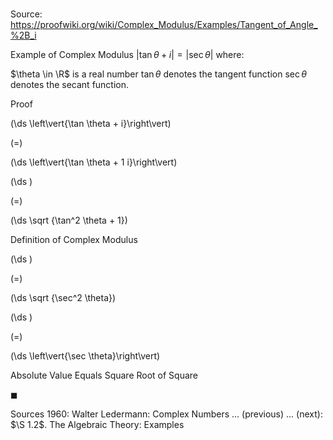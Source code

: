 # 

Source: https://proofwiki.org/wiki/Complex_Modulus/Examples/Tangent_of_Angle_%2B_i

Example of Complex Modulus
$\left\vert{\tan \theta + i}\right\vert = \left\vert{\sec \theta}\right\vert$
where:

$\theta \in \R$ is a real number
$\tan \theta$ denotes the tangent function
$\sec \theta$ denotes the secant function.


Proof













\(\ds \left\vert{\tan \theta + i}\right\vert\)

\(=\)







\(\ds \left\vert{\tan \theta + 1 i}\right\vert\)




















\(\ds \)

\(=\)







\(\ds \sqrt {\tan^2 \theta + 1}\)





Definition of Complex Modulus














\(\ds \)

\(=\)







\(\ds \sqrt {\sec^2 \theta}\)




















\(\ds \)

\(=\)







\(\ds \left\vert{\sec \theta}\right\vert\)





Absolute Value Equals Square Root of Square



$\blacksquare$


Sources
1960: Walter Ledermann: Complex Numbers ... (previous) ... (next): $\S 1.2$. The Algebraic Theory: Examples




